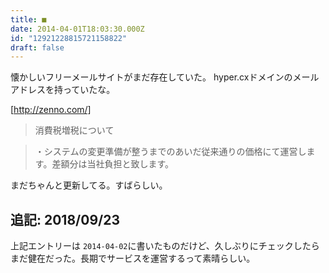 ```yaml
---
title: ■
date: 2014-04-01T18:03:30.000Z
id: "12921228815721158822"
draft: false
---
```

懐かしいフリーメールサイトがまだ存在していた。 hyper.cxドメインのメールアドレスを持っていたな。

[http://zenno.com/]



> 消費税増税について

> ・システムの変更準備が整うまでのあいだ従来通りの価格にて運営します。差額分は当社負担と致します。

まだちゃんと更新してる。すばらしい。

## 追記: 2018/09/23

上記エントリーは `2014-04-02`に書いたものだけど、久しぶりにチェックしたらまだ健在だった。長期でサービスを運営するって素晴らしい。

